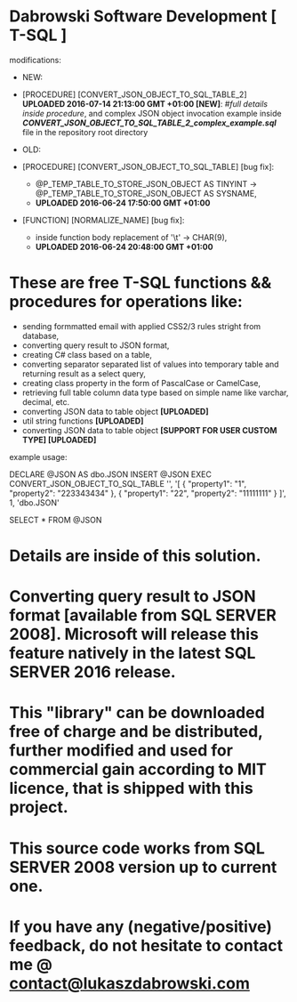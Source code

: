 # Dabrowski Software Development [ T-SQL ]

modifications:
- NEW:
 - [PROCEDURE]	[CONVERT_JSON_OBJECT_TO_SQL_TABLE_2] <strong>UPLOADED 2016-07-14 21:13:00 GMT +01:00 [NEW]</strong>:
  #*full details inside procedure*, and complex JSON object invocation example inside *<strong>CONVERT_JSON_OBJECT_TO_SQL_TABLE_2_complex_example.sql</strong>* file in the repository root directory
 
- OLD:
- [PROCEDURE]	[CONVERT_JSON_OBJECT_TO_SQL_TABLE] [bug fix]:
   - @P_TEMP_TABLE_TO_STORE_JSON_OBJECT AS TINYINT -> @P_TEMP_TABLE_TO_STORE_JSON_OBJECT AS SYSNAME,
   - <strong>UPLOADED 2016-06-24 17:50:00 GMT +01:00</strong>
- [FUNCTION]	[NORMALIZE_NAME] [bug fix]:
   - inside function body replacement of '\t' -> CHAR(9),
   - <strong>UPLOADED 2016-06-24 20:48:00 GMT +01:00</strong>
   

# These are free T-SQL functions && procedures for operations like:
 - sending formmatted email with applied CSS2/3 rules stright from database,
 - converting query result to JSON format,
 - creating C# class based on a table,
 - converting separator separated list of values into temporary table and returning result as a select query,
 - creating class property in the form of PascalCase or CamelCase,
 - retrieving full table column data type based on simple name like varchar, decimal, etc.
 - converting JSON data to table object <strong>[UPLOADED]</strong>
 - util string functions <strong> [UPLOADED]</strong> 
 - converting JSON data to table object <strong> [SUPPORT FOR USER CUSTOM TYPE] [UPLOADED]</strong>

example usage:

DECLARE @JSON AS dbo.JSON
INSERT @JSON
EXEC CONVERT_JSON_OBJECT_TO_SQL_TABLE 
										'',
										'[
										 {
											"property1": "1",
											"property2": "223343434"
										 },
										 {
											"property1": "22",
											"property2": "11111111"
										 }
									   ]',
									   1,
									   'dbo.JSON'

SELECT * FROM @JSON


# Details are inside of this solution.

# Converting query result to JSON format [available from SQL SERVER 2008]. Microsoft will release this feature natively in the latest SQL SERVER 2016 release.

# This "library" can be downloaded free of charge and be distributed, further modified and used for commercial gain according to MIT licence, that is shipped with this project.
  
# This source code works from SQL SERVER 2008 version up to current one.

# If you have any (negative/positive) feedback, do not hesitate to contact me @ contact@lukaszdabrowski.com
